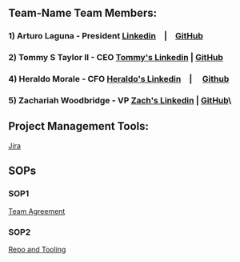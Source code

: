 ## Team-Name Team Members:
### 1) Arturo Laguna - President [Linkedin](https://www.linkedin.com/in/arturo-laguna-81129320a/)&emsp;|&emsp;[GitHub](https://github.com/Random9904)
### 2) Tommy S Taylor II - CEO [Tommy's Linkedin](https://www.linkedin.com/in/taylortommy/) | [ GitHub](https://github.com/taylortommy23)
### 4) Heraldo Morale - CFO [Heraldo's Linkedin](https://www.linkedin.com/in/heraldo-morales/)&emsp;| &emsp;[Github](https://github.com/HeraldoM332) 
### 5) Zachariah Woodbridge - VP [Zach's Linkedin](https://www.linkedin.com/in/zachariahw/) | [GitHub](https://github.com/Z-ZachattackZ)\

## Project Management Tools:
[Jira](https://team-name.atlassian.net/jira/core/projects/TN/board)
## SOPs
### SOP1
[Team Agreement](https://docs.google.com/document/d/1mfziO70T9tKcc3qhBMXgVBHUGIIdl0B7PW8jmWpaFjY/edit?usp=sharing)
### SOP2
[Repo and Tooling](https://docs.google.com/document/d/18rEzQ0IVMz2JFJqPdz2CyuLGngcyhTNlE5MJf7nESi4/edit)
